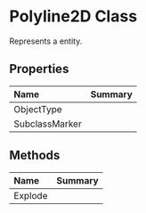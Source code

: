 # Polyline2D Class

Represents a <see cref="T:ACadSharp.Entities.Polyline2D" /> entity.

## Properties

| Name | Summary | 
| :- | :- | 
| ObjectType |  | 
| SubclassMarker |  | 

## Methods

| Name | Summary | 
| :- | :- | 
| Explode |  | 

